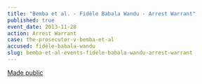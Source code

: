 ```yaml
---
title: "Bemba et al. - Fidèle Babala Wandu - Arrest Warrant"
published: true
event_date: 2013-11-28
action: Arrest Warrant
case: the-prosecutor-v-bemba-et-al
accused: fidèle-babala-wandu
slug: bemba-et-al-events-fidèle-babala-wandu-arrest-warrant
---
```


[Made public](http://www.icc-cpi.int/iccdocs/doc/doc1694691.pdf)

